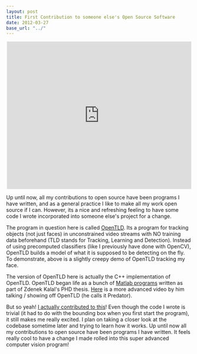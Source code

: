 ```yaml
---
layout: post
title: First Contribution to someone else's Open Source Software
date: 2012-03-27
base_url: "../"
---
```


<center><iframe width="500px" height="400px" src="http://www.youtube.com/embed/gLsdHmCKoEw" frameborder="0" allowfullscreen></iframe></center>

Up until now, all my contributions to open source have been programs I have written, and as a general practice I like to make all my work open source if I can. However, its a nice and refreshing feeling to have some code I wrote incorporated into someone else's project for a change.

The program in question here is called [OpenTLD](https://github.com/gnebehay/OpenTLD). Its a program for tracking objects (not just faces) in unconstrained video streams with NO training data beforehand (TLD stands for Tracking, Learning and Detection). Instead of using precomputed classifiers (like I previously have done with OpenCV), OpenTLD builds a model of what it is supposed to be detecting on the fly. To demonstrate, above is a slightly creepy demo of OpenTLD tracking my face.

The version of OpenTLD here is actually the C++ implementation of OpenTLD. OpenTLD began life as a bunch of [Matlab programs](https://github.com/zk00006/OpenTLD) written as part of Zdenek Kalal's PHD thesis. [Here](http://www.youtube.com/watch?v=1GhNXHCQGsM) is a more advanced video by him talking / showing off OpenTLD (he calls it Predator).

But so yeah! [I actually contributed to this](https://github.com/gnebehay/OpenTLD/pull/11)! Even though the code I wrote is trivial (it had to do with the bounding box when you first start the program), it still makes me really excited. I plan on taking a closer look at the codebase sometime later and trying to learn how it works. Up until now all my contributions to open source have been programs I have written. It feels really cool to have a change I made rolled into this super advanced computer vision program!
